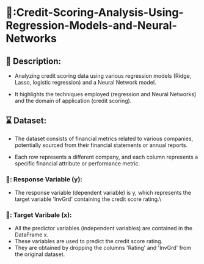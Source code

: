 # 🚀:Credit-Scoring-Analysis-Using-Regression-Models-and-Neural-Networks

## 📝 Description:
* Analyzing credit scoring data using various regression models (Ridge, Lasso, logistic regression) and a Neural Network model.
  
*  It highlights the techniques employed (regression and Neural Networks) and the domain of application (credit scoring).

## ⌛ Dataset:
* The dataset consists of financial metrics related to various companies, potentially sourced from their financial statements or annual reports.
  
*  Each row represents a different company, and each column represents a specific financial attribute or performance metric.
### 🎯: Response Variable (y):
* The response variable (dependent variable) is y, which represents the target variable 'InvGrd' containing the credit score rating.\
### 🎯: Target Varibale (x):
* All the predictor variables (independent variables) are contained in the DataFrame x. 
* These variables are used to predict the credit score rating. 
* They are obtained by dropping the columns 'Rating' and 'InvGrd' from the original dataset.
  

